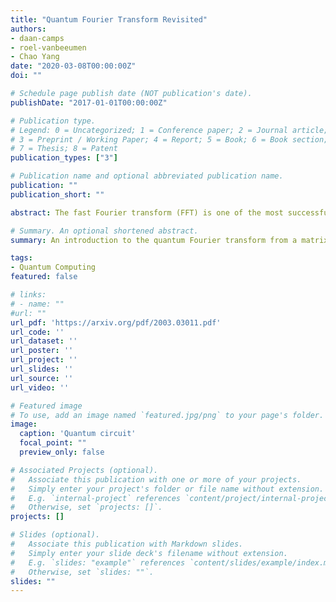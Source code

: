```yaml
---
title: "Quantum Fourier Transform Revisited"
authors:
- daan-camps
- roel-vanbeeumen
- Chao Yang
date: "2020-03-08T00:00:00Z"
doi: ""

# Schedule page publish date (NOT publication's date).
publishDate: "2017-01-01T00:00:00Z"

# Publication type.
# Legend: 0 = Uncategorized; 1 = Conference paper; 2 = Journal article;
# 3 = Preprint / Working Paper; 4 = Report; 5 = Book; 6 = Book section;
# 7 = Thesis; 8 = Patent
publication_types: ["3"]

# Publication name and optional abbreviated publication name.
publication: ""
publication_short: ""

abstract: The fast Fourier transform (FFT) is one of the most successful numerical algorithms of the 20th century and has found numerous applications in many branches of computational science and engineering. The FFT algorithm can be derived from a particular matrix decomposition of the discrete Fourier transform (DFT) matrix. In this paper, we show that the quantum Fourier transform (QFT) can be derived by further decomposing the diagonal factors of the FFT matrix decomposition into products of matrices with Kronecker product structure. We analyze the implication of this Kronecker product structure on the discrete Fourier transform of rank-1 tensors on a classical computer. We also explain why such a structure can take advantage of an important quantum computer feature that enables the QFT algorithm to attain an exponential speedup on a quantum computer over the FFT algorithm on a classical computer. Further, the connection between the matrix decomposition of the DFT matrix and a quantum circuit is made. We also discuss a natural extension of a radix-2 QFT decomposition to a radix-d QFT decomposition. No prior knowledge of quantum computing is required to understand what is presented in this paper. Yet, we believe this paper may help readers to gain some rudimentary understanding of the nature of quantum computing from a matrix computation point of view.

# Summary. An optional shortened abstract.
summary: An introduction to the quantum Fourier transform from a matrix analysis perspective that provides an alternative derivation of the algorithm.

tags:
- Quantum Computing
featured: false

# links:
# - name: ""
#url: ""
url_pdf: 'https://arxiv.org/pdf/2003.03011.pdf'
url_code: ''
url_dataset: ''
url_poster: ''
url_project: ''
url_slides: ''
url_source: ''
url_video: ''

# Featured image
# To use, add an image named `featured.jpg/png` to your page's folder. 
image:
  caption: 'Quantum circuit'
  focal_point: ""
  preview_only: false

# Associated Projects (optional).
#   Associate this publication with one or more of your projects.
#   Simply enter your project's folder or file name without extension.
#   E.g. `internal-project` references `content/project/internal-project/index.md`.
#   Otherwise, set `projects: []`.
projects: []

# Slides (optional).
#   Associate this publication with Markdown slides.
#   Simply enter your slide deck's filename without extension.
#   E.g. `slides: "example"` references `content/slides/example/index.md`.
#   Otherwise, set `slides: ""`.
slides: ""
---
```

